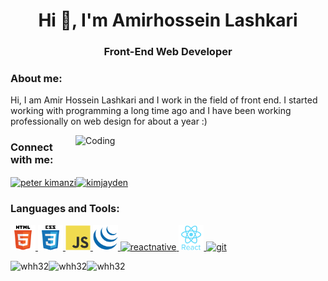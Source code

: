 <h1 align="center">Hi 👋, I'm Amirhossein Lashkari</h1><h3 align="center">Front-End Web Developer</h3><h3 align="left">About me:</h3><p align="left" >Hi, I am Amir Hossein Lashkari and I work in the field of front end. I started working with programming a long time ago and I have been working professionally on web design for about a year :) </p><img align="right" alt="Coding" width="400" src="https://miro.medium.com/max/680/0*7Q3yvSIv_t0ioJ-Z.gif"/><h3 align="left">Connect with me:</h3><p align="left"><a href="https://www.linkedin.com/in/amirhossein-lashkari-aba561237" target="blank"><img align="center" src="https://raw.githubusercontent.com/rahuldkjain/github-profile-readme-generator/master/src/images/icons/Social/linked-in-alt.svg" alt="peter kimanzi" height="30" width="40" /></a><a href="https://www.facebook.com/whh32" target="blank"><img align="center" src="https://raw.githubusercontent.com/rahuldkjain/github-profile-readme-generator/master/src/images/icons/Social/facebook.svg" alt="kimjayden" height="30" width="40" /></a></p><h3 align="left">Languages and Tools:</h3><p><a href="https://www.w3.org/html/" target="_blank" rel="noreferrer"> <img src="https://raw.githubusercontent.com/devicons/devicon/master/icons/html5/html5-original-wordmark.svg" alt="html5" width="40" height="40"/> </a><a href="https://www.w3schools.com/css/" target="_blank" rel="noreferrer"> <img src="https://raw.githubusercontent.com/devicons/devicon/master/icons/css3/css3-original-wordmark.svg" alt="css3" width="40" height="40"/> </a><a href="https://developer.mozilla.org/en-US/docs/Web/JavaScript" target="_blank" rel="noreferrer"> <img src="https://raw.githubusercontent.com/devicons/devicon/master/icons/javascript/javascript-original.svg" alt="javascript" width="40" height="40"/> </a><a href="https://jquery.com" target="_blank" rel="noreferrer"> <img src="https://raw.githubusercontent.com/devicons/devicon/master/icons/jquery/jquery-original.svg" alt="jquery" width="40" height="40"/></a><a href="https://reactnative.dev/" target="_blank" rel="noreferrer"> <img src="https://reactnative.dev/img/header_logo.svg" alt="reactnative" width="40" height="40"/> </a><a href="https://reactjs.org/" target="_blank" rel="noreferrer"> <img src="https://raw.githubusercontent.com/devicons/devicon/master/icons/react/react-original-wordmark.svg" alt="react" width="40" height="40"/> </a><a href="https://git-scm.com/" target="_blank" rel="noreferrer"> <img src="https://www.vectorlogo.zone/logos/git-scm/git-scm-icon.svg" alt="git" width="40" height="40"/> </a></p><p><img align="left" src="https://github-readme-stats.vercel.app/api?username=whh-32&show_icons=true&locale=en" alt="whh32" /></p><p><img align="left" src="https://github-readme-stats.vercel.app/api/top-langs?username=whh-32&show_icons=true&locale=en&layout=compact" alt="whh32" /></p><p><img align="left" src="https://github-readme-streak-stats.herokuapp.com/?user=whh-32&" alt="whh32" /></p>


